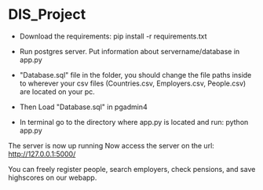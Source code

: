 # DIS_Project

- Download the requirements: pip install -r requirements.txt

- Run postgres server. Put information about servername/database in app.py

- "Database.sql" file in the folder, you should change the file paths inside to wherever your csv files (Countries.csv, Employers.csv, People.csv) are located on your pc.

- Then Load "Database.sql" in pgadmin4

- In terminal go to the directory where app.py is located and run: python app.py

The server is now up running
Now access the server on the url: http://127.0.0.1:5000/

You can freely register people, search employers, check pensions, and save highscores on our webapp.
